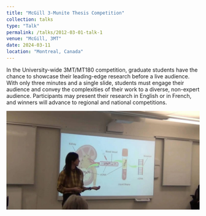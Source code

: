 ```yaml
---
title: "McGill 3-Munite Thesis Competition"
collection: talks
type: "Talk"
permalink: /talks/2012-03-01-talk-1
venue: "McGill, 3MT"
date: 2024-03-11
location: "Montreal, Canada"
---
```


In the University-wide 3MT/MT180 competition, graduate students have the chance to showcase their leading-edge research before a live audience. With only three minutes and a single slide, students must engage their audience and convey the complexities of their work to a diverse, non-expert audience. Participants may present their research in English or in French, and winners will advance to regional and national competitions.

 <img src="/images/3MT.jpg">

